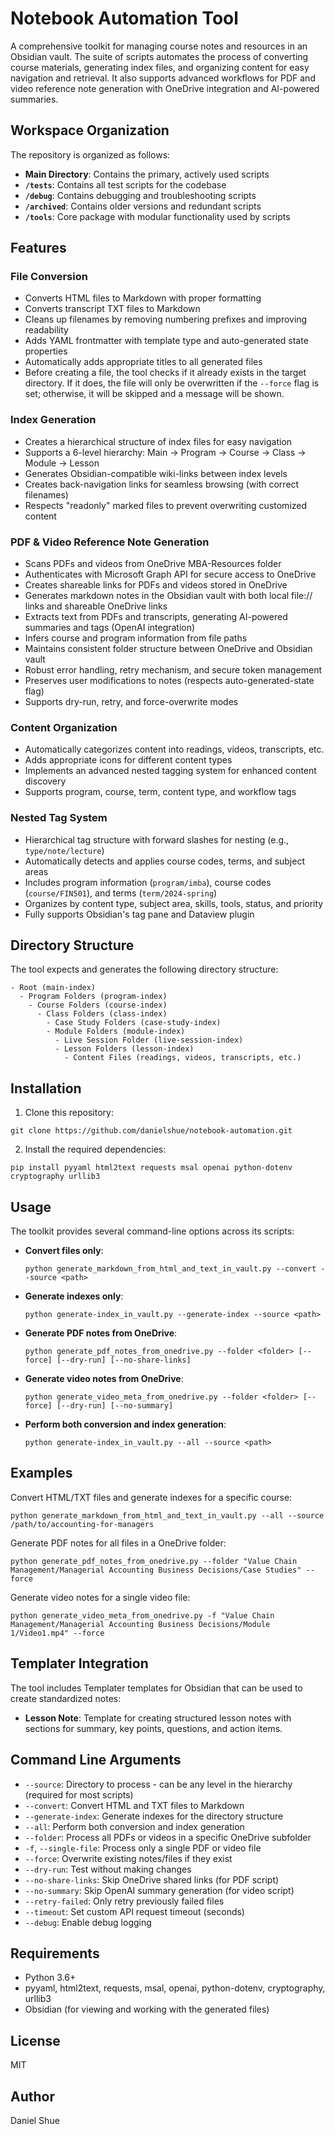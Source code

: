 # Notebook Automation Tool

A comprehensive toolkit for managing course notes and resources in an Obsidian vault. The suite of scripts automates the process of converting course materials, generating index files, and organizing content for easy navigation and retrieval. It also supports advanced workflows for PDF and video reference note generation with OneDrive integration and AI-powered summaries.

## Workspace Organization

The repository is organized as follows:

- **Main Directory**: Contains the primary, actively used scripts
- **`/tests`**: Contains all test scripts for the codebase
- **`/debug`**: Contains debugging and troubleshooting scripts
- **`/archived`**: Contains older versions and redundant scripts
- **`/tools`**: Core package with modular functionality used by scripts

## Features

### File Conversion
- Converts HTML files to Markdown with proper formatting
- Converts transcript TXT files to Markdown
- Cleans up filenames by removing numbering prefixes and improving readability
- Adds YAML frontmatter with template type and auto-generated state properties
- Automatically adds appropriate titles to all generated files
- Before creating a file, the tool checks if it already exists in the target directory. If it does, the file will only be overwritten if the `--force` flag is set; otherwise, it will be skipped and a message will be shown.

### Index Generation
- Creates a hierarchical structure of index files for easy navigation
- Supports a 6-level hierarchy: Main → Program → Course → Class → Module → Lesson
- Generates Obsidian-compatible wiki-links between index levels
- Creates back-navigation links for seamless browsing (with correct filenames)
- Respects "readonly" marked files to prevent overwriting customized content

### PDF & Video Reference Note Generation
- Scans PDFs and videos from OneDrive MBA-Resources folder
- Authenticates with Microsoft Graph API for secure access to OneDrive
- Creates shareable links for PDFs and videos stored in OneDrive
- Generates markdown notes in the Obsidian vault with both local file:// links and shareable OneDrive links
- Extracts text from PDFs and transcripts, generating AI-powered summaries and tags (OpenAI integration)
- Infers course and program information from file paths
- Maintains consistent folder structure between OneDrive and Obsidian vault
- Robust error handling, retry mechanism, and secure token management
- Preserves user modifications to notes (respects auto-generated-state flag)
- Supports dry-run, retry, and force-overwrite modes

### Content Organization
- Automatically categorizes content into readings, videos, transcripts, etc.
- Adds appropriate icons for different content types
- Implements an advanced nested tagging system for enhanced content discovery
- Supports program, course, term, content type, and workflow tags

### Nested Tag System
- Hierarchical tag structure with forward slashes for nesting (e.g., `type/note/lecture`)
- Automatically detects and applies course codes, terms, and subject areas
- Includes program information (`program/imba`), course codes (`course/FIN501`), and terms (`term/2024-spring`)
- Organizes by content type, subject area, skills, tools, status, and priority
- Fully supports Obsidian's tag pane and Dataview plugin

## Directory Structure

The tool expects and generates the following directory structure:
```
- Root (main-index)
  - Program Folders (program-index)
    - Course Folders (course-index)
      - Class Folders (class-index)
        - Case Study Folders (case-study-index)
        - Module Folders (module-index)
          - Live Session Folder (live-session-index)
          - Lesson Folders (lesson-index)
            - Content Files (readings, videos, transcripts, etc.)
```

## Installation

1. Clone this repository:
```
git clone https://github.com/danielshue/notebook-automation.git
```

2. Install the required dependencies:
```
pip install pyyaml html2text requests msal openai python-dotenv cryptography urllib3
```

## Usage

The toolkit provides several command-line options across its scripts:

- **Convert files only**:
  ```
  python generate_markdown_from_html_and_text_in_vault.py --convert --source <path>
  ```

- **Generate indexes only**:
  ```
  python generate-index_in_vault.py --generate-index --source <path>
  ```

- **Generate PDF notes from OneDrive**:
  ```
  python generate_pdf_notes_from_onedrive.py --folder <folder> [--force] [--dry-run] [--no-share-links]
  ```

- **Generate video notes from OneDrive**:
  ```
  python generate_video_meta_from_onedrive.py --folder <folder> [--force] [--dry-run] [--no-summary]
  ```

- **Perform both conversion and index generation**:
  ```
  python generate-index_in_vault.py --all --source <path>
  ```

## Examples

Convert HTML/TXT files and generate indexes for a specific course:
```
python generate_markdown_from_html_and_text_in_vault.py --all --source /path/to/accounting-for-managers
```

Generate PDF notes for all files in a OneDrive folder:
```
python generate_pdf_notes_from_onedrive.py --folder "Value Chain Management/Managerial Accounting Business Decisions/Case Studies" --force
```

Generate video notes for a single video file:
```
python generate_video_meta_from_onedrive.py -f "Value Chain Management/Managerial Accounting Business Decisions/Module 1/Video1.mp4" --force
```

## Templater Integration

The tool includes Templater templates for Obsidian that can be used to create standardized notes:

- **Lesson Note**: Template for creating structured lesson notes with sections for summary, key points, questions, and action items.

## Command Line Arguments

- `--source`: Directory to process - can be any level in the hierarchy (required for most scripts)
- `--convert`: Convert HTML and TXT files to Markdown
- `--generate-index`: Generate indexes for the directory structure
- `--all`: Perform both conversion and index generation
- `--folder`: Process all PDFs or videos in a specific OneDrive subfolder
- `-f`, `--single-file`: Process only a single PDF or video file
- `--force`: Overwrite existing notes/files if they exist
- `--dry-run`: Test without making changes
- `--no-share-links`: Skip OneDrive shared links (for PDF script)
- `--no-summary`: Skip OpenAI summary generation (for video script)
- `--retry-failed`: Only retry previously failed files
- `--timeout`: Set custom API request timeout (seconds)
- `--debug`: Enable debug logging

## Requirements

- Python 3.6+
- pyyaml, html2text, requests, msal, openai, python-dotenv, cryptography, urllib3
- Obsidian (for viewing and working with the generated files)

## License

MIT

## Author

Daniel Shue
